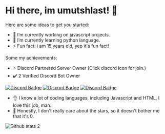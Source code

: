# Hi there, im umutshlast! 👋

Here are some ideas to get you started:

- 🔭 I’m currently working on javascript projects.
- 🌱 I’m currently learning python language.
- ⚡ Fun fact: i am 15 years old, yep it's fun fact!

Some my achievements:

- ⭐️ Discord Partnered Server Owner (Click discord icon for join.)
- ✔️ 2 Verified Discord Bot Owner

[![Discord Badge](https://img.shields.io/badge/Discord%20-7289DA.svg?&amp;style=for-the-badge&amp;logo=discord&amp;logoColor=white)](https://discord.gg/javascript)
[![Discord Badge](https://img.shields.io/badge/YouTube-ff0000.svg?&amp;style=for-the-badge&amp;logo=youtube&amp;logoColor=white)](https://www.youtube.com/ukqzn)
[![Discord Badge](https://img.shields.io/badge/Github%20-171515.svg?&amp;style=for-the-badge&amp;logo=github&amp;logoColor=white)](https://github.com/stableumut)

- 👌 I know a lot of coding languages, including Javascript and HTML, I love this job, man.
- 🤩 Honestly, I don't really care about the stars, so it doesn't bother me that it's 0.

![Github stats 2](https://github-readme-stats.vercel.app/api?username=umutshlast&show_icons=true&theme=radical)

